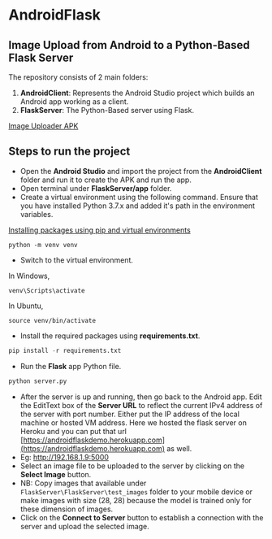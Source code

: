 # AndroidFlask

## Image Upload from Android to a Python-Based Flask Server
The repository consists of 2 main folders:
1. **AndroidClient**: Represents the Android Studio project which builds an Android app working as a client. 
2. **FlaskServer**: The Python-Based server using Flask.

[Image Uploader APK](AndroidClient/app-release.apk)


## Steps to run the project

* Open the **Android Studio** and import the project from the **AndroidClient** folder and run it to create the APK and run the app.
* Open terminal under **FlaskServer/app** folder.
* Create a virtual environment using the following command. Ensure that you have installed Python 3.7.x and added it's path in the environment variables.

[Installing packages using pip and virtual environments](https://packaging.python.org/guides/installing-using-pip-and-virtual-environments/)

```
python -m venv venv
```
* Switch to the virtual environment.

In Windows,
```
venv\Scripts\activate
```
In Ubuntu,
```
source venv/bin/activate
```
* Install the required packages using **requirements.txt**.
```python
pip install -r requirements.txt
```
* Run the **Flask** app Python file.
```python
python server.py
```
* After the server is up and running, then go back to the Android app. Edit the EditText box of the **Server URL** to reflect the current IPv4 address of the server with port number. Either put the IP address of the local machine or hosted VM address. Here we hosted the flask server on Heroku and you can put that url [https://androidflaskdemo.herokuapp.com](https://androidflaskdemo.herokuapp.com) as well.
* Eg: http://192.168.1.9:5000
* Select an image file to be uploaded to the server by clicking on the **Select Image** button. 
* NB: Copy images that available under `FlaskServer\FlaskServer\test_images` folder to your mobile device or make images with size (28, 28) because the model is trained only for these dimension of images.
* Click on the **Connect to Server** button to establish a connection with the server and upload the selected image.
